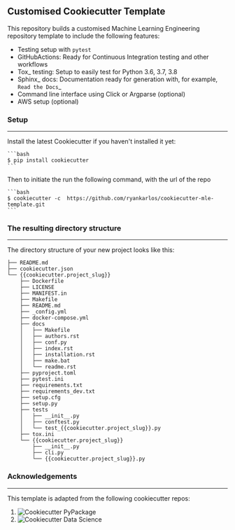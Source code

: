 ## Customised Cookiecutter Template

This repository builds a customised Machine Learning Engineering repository
template to include the following features:

* Testing setup with ``pytest``
* GitHubActions: Ready for Continuous Integration testing and other workflows
* Tox_ testing: Setup to easily test for Python 3.6, 3.7, 3.8
* Sphinx_ docs: Documentation ready for generation with, for example, `Read the Docs`_
* Command line interface using Click or Argparse (optional)
* AWS setup (optional)


### Setup
------------

 Install the latest Cookiecutter if you haven't installed it yet:

    ```bash
    $ pip install cookiecutter
    ```

Then to initiate the run the following command, with the url of the repo 
    
    ```bash
    $ cookiecutter -c  https://github.com/ryankarlos/cookiecutter-mle-template.git
    ```

### The resulting directory structure
------------

The directory structure of your new project looks like this: 

```
├── README.md
├── cookiecutter.json
└── {{cookiecutter.project_slug}}
    ├── Dockerfile
    ├── LICENSE
    ├── MANIFEST.in
    ├── Makefile
    ├── README.md
    ├── _config.yml
    ├── docker-compose.yml
    ├── docs
    │   ├── Makefile
    │   ├── authors.rst
    │   ├── conf.py
    │   ├── index.rst
    │   ├── installation.rst
    │   ├── make.bat
    │   └── readme.rst
    ├── pyproject.toml
    ├── pytest.ini
    ├── requirements.txt
    ├── requirements_dev.txt
    ├── setup.cfg
    ├── setup.py
    ├── tests
    │   ├── __init__.py
    │   ├── conftest.py
    │   └── test_{{cookiecutter.project_slug}}.py
    ├── tox.ini
    └── {{cookiecutter.project_slug}}
        ├── __init__.py
        ├── cli.py
        └── {{cookiecutter.project_slug}}.py
```


### Acknowledgements
---

This template is adapted from the following cookiecutter repos:

1. ![Cookiecutter PyPackage](https://github.com/audreyfeldroy/cookiecutter-pypackage)
2. ![Cookiecutter Data Science](https://github.com/drivendata/cookiecutter-data-science.git)